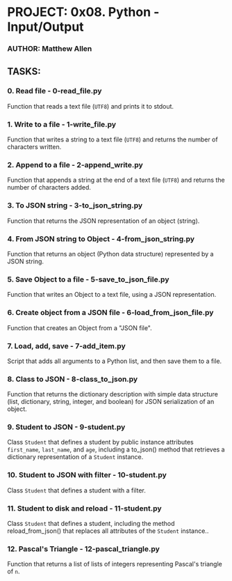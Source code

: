 # PROJECT: 0x08. Python - Input/Output
### AUTHOR: Matthew Allen

## TASKS:
### 0. Read file - 0-read_file.py
Function that reads a text file (`UTF8`) and prints it to stdout.

### 1. Write to a file - 1-write_file.py
Function that writes a string to a text file (`UTF8`) and returns the number of characters written.

### 2. Append to a file - 2-append_write.py
Function that appends a string at the end of a text file (`UTF8`) and returns the number of characters added.

### 3. To JSON string - 3-to_json_string.py
Function that returns the JSON representation of an object (string).

### 4. From JSON string to Object - 4-from_json_string.py
Function that returns an object (Python data structure) represented by a JSON string.

### 5. Save Object to a file - 5-save_to_json_file.py
Function that writes an Object to a text file, using a JSON representation.

### 6. Create object from a JSON file - 6-load_from_json_file.py
Function that creates an Object from a "JSON file".

### 7. Load, add, save - 7-add_item.py
Script that adds all arguments to a Python list, and then save them to a file.

### 8. Class to JSON - 8-class_to_json.py
Function that returns the dictionary description with simple data structure (list, dictionary, string, integer, and boolean) for JSON serialization of an object.

### 9. Student to JSON - 9-student.py
Class `Student` that defines a student by public instance attributes `first_name`, `last_name`, and `age`, including a to_json() method that retrieves a dictionary representation of a `Student` instance.

### 10. Student to JSON with filter - 10-student.py
Class `Student` that defines a student with a filter.

### 11. Student to disk and reload - 11-student.py
Class `Student` that defines a student, including the method reload_from_json() that replaces all attributes of the `Student` instance..

### 12. Pascal's Triangle - 12-pascal_triangle.py
Function that returns a list of lists of integers representing Pascal's triangle of `n`.
